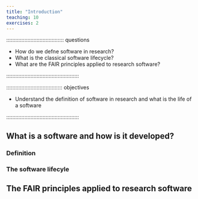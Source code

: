 ```yaml
---
title: "Introduction"
teaching: 10
exercises: 2
---
```


:::::::::::::::::::::::::::::::::::::: questions 

- How do we defne software in research?
- What is the classical software lifecycle?
- What are the FAIR principles applied to research software?

::::::::::::::::::::::::::::::::::::::::::::::::

::::::::::::::::::::::::::::::::::::: objectives

- Understand the definition of software in research and what is the life of a software

::::::::::::::::::::::::::::::::::::::::::::::::

## What is a software and how is it developed?

### Definition

### The software lifecyle

## The FAIR principles applied to research software



